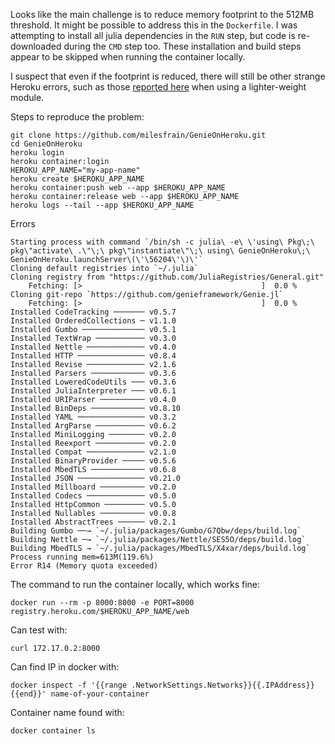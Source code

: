 Looks like the main challenge is to reduce memory footprint to the 512MB threshold.
It might be possible to address this in the `Dockerfile`.
I was attempting to install all julia dependencies in the `RUN` step, but code is re-downloaded during the `CMD` step too.
These installation and build steps appear to be skipped when running the container locally.

I suspect that even if the footprint is reduced, there will still be other strange Heroku errors, such as those [reported here](https://github.com/milesfrain/JosekiHerokuExample) when using a lighter-weight module.


Steps to reproduce the problem:
```
git clone https://github.com/milesfrain/GenieOnHeroku.git
cd GenieOnHeroku
heroku login
heroku container:login
HEROKU_APP_NAME="my-app-name"
heroku create $HEROKU_APP_NAME
heroku container:push web --app $HEROKU_APP_NAME
heroku container:release web --app $HEROKU_APP_NAME
heroku logs --tail --app $HEROKU_APP_NAME
```

Errors
```
Starting process with command `/bin/sh -c julia\ -e\ \'using\ Pkg\;\ pkg\"activate\ .\"\;\ pkg\"instantiate\"\;\ using\ GenieOnHeroku\;\ GenieOnHeroku.launchServer\(\'\56204\'\)\'`
Cloning default registries into `~/.julia`
Cloning registry from "https://github.com/JuliaRegistries/General.git"
    Fetching: [>                                        ]  0.0 %
Cloning git-repo `https://github.com/genieframework/Genie.jl`
    Fetching: [>                                        ]  0.0 %
Installed CodeTracking ─────── v0.5.7
Installed OrderedCollections ─ v1.1.0
Installed Gumbo ────────────── v0.5.1
Installed TextWrap ─────────── v0.3.0
Installed Nettle ───────────── v0.4.0
Installed HTTP ─────────────── v0.8.4
Installed Revise ───────────── v2.1.6
Installed Parsers ──────────── v0.3.6
Installed LoweredCodeUtils ─── v0.3.6
Installed JuliaInterpreter ─── v0.6.1
Installed URIParser ────────── v0.4.0
Installed BinDeps ──────────── v0.8.10
Installed YAML ─────────────── v0.3.2
Installed ArgParse ─────────── v0.6.2
Installed MiniLogging ──────── v0.2.0
Installed Reexport ─────────── v0.2.0
Installed Compat ───────────── v2.1.0
Installed BinaryProvider ───── v0.5.6
Installed MbedTLS ──────────── v0.6.8
Installed JSON ─────────────── v0.21.0
Installed Millboard ────────── v0.2.0
Installed Codecs ───────────── v0.5.0
Installed HttpCommon ───────── v0.5.0
Installed Nullables ────────── v0.0.8
Installed AbstractTrees ────── v0.2.1
Building Gumbo ──→ `~/.julia/packages/Gumbo/G7Qbw/deps/build.log`
Building Nettle ─→ `~/.julia/packages/Nettle/SES5O/deps/build.log`
Building MbedTLS → `~/.julia/packages/MbedTLS/X4xar/deps/build.log`
Process running mem=613M(119.6%)
Error R14 (Memory quota exceeded)
```

The command to run the container locally, which works fine:
```
docker run --rm -p 8000:8000 -e PORT=8000 registry.heroku.com/$HEROKU_APP_NAME/web
```

Can test with:
```
curl 172.17.0.2:8000
```

Can find IP in docker with:
```
docker inspect -f '{{range .NetworkSettings.Networks}}{{.IPAddress}}{{end}}' name-of-your-container
```

Container name found with:
```
docker container ls
```
